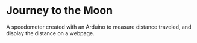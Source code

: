 # Journey to the Moon

A speedometer created with an Arduino to measure distance traveled, and display the distance on a webpage.
